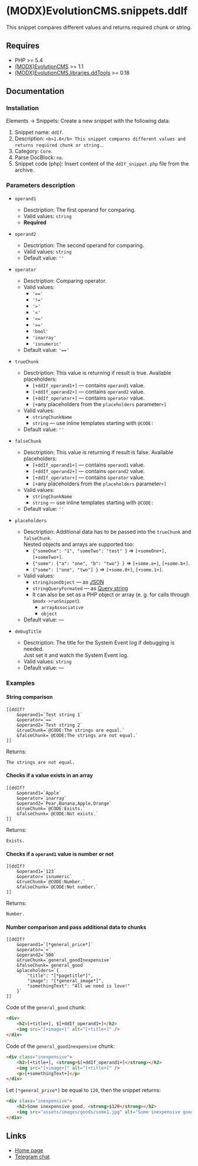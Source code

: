 # (MODX)EvolutionCMS.snippets.ddIf

This snippet compares different values and returns required chunk or string.


## Requires

* PHP >= 5.4
* [(MODX)EvolutionCMS](https://github.com/evolution-cms/evolution) >= 1.1
* [(MODX)EvolutionCMS.libraries.ddTools](https://code.divandesign.biz/modx/ddtools) >= 0.18


## Documentation


### Installation

Elements → Snippets: Create a new snippet with the following data:

1. Snippet name: `ddIf`.
2. Description: `<b>1.6</b> This snippet compares different values and returns required chunk or string.`.
3. Category: `Core`.
4. Parse DocBlock: `no`.
5. Snippet code (php): Insert content of the `ddIf_snippet.php` file from the archive.


### Parameters description

* `operand1`
	* Desctription: The first operand for comparing.
	* Valid values: `string`
	* **Required**
	
* `operand2`
	* Desctription: The second operand for comparing.
	* Valid values: `string`
	* Default value: `''`
	
* `operator`
	* Desctription: Comparing operator.
	* Valid values:
		* `'=='`
		* `'!='`
		* `'>'`
		* `'<'`
		* `'<='`
		* `'>='`
		* `'bool'`
		* `'inarray'`
		* `'isnumeric'`
	* Default value: `'=='`
	
* `trueChunk`
	* Desctription: This value is returning if result is true.
		Available placeholders:
		* `[+ddIf_operand1+]` — contains `operand1` value.
		* `[+ddIf_operand2+]` — contains `operand2` value.
		* `[+ddIf_operator+]` — contains `operator` value.
		* `[+`any placeholders from the `placeholders` parameter`+]`
	* Valid values:
		* `stringChunkName`
		* `string` — use inline templates starting with `@CODE:`
	* Default value: `''`
	
* `falseChunk`
	* Desctription: This value is returning if result is false. 
		Available placeholders:
		* `[+ddIf_operand1+]` — contains `operand1` value.
		* `[+ddIf_operand2+]` — contains `operand2` value.
		* `[+ddIf_operator+]` — contains `operator` value.
		* `[+`any placeholders from the `placeholders` parameter`+]`
	* Valid values:
		* `stringChunkName`
		* `string` — use inline templates starting with `@CODE:`
	* Default value: `''`
	
* `placeholders`
	* Desctription:
		Additional data has to be passed into the `trueChunk` and `falseChunk`.  
		Nested objects and arrays are supported too:
		* `{"someOne": "1", "someTwo": "test" }` => `[+someOne+], [+someTwo+]`.
		* `{"some": {"a": "one", "b": "two"} }` => `[+some.a+]`, `[+some.b+]`.
		* `{"some": ["one", "two"] }` => `[+some.0+]`, `[+some.1+]`.
	* Valid values:
		* `stringJsonObject` — as [JSON](https://en.wikipedia.org/wiki/JSON)
		* `stringQueryFormated` — as [Query string](https://en.wikipedia.org/wiki/Query_string)
		* It can also be set as a PHP object or array (e. g. for calls through `$modx->runSnippet`).
			* `arrayAssociative`
			* `object`
	* Default value: —
	
* `debugTitle`
	* Desctription: The title for the System Event log if debugging is needed.  
		Just set it and watch the System Event log.
	* Valid values: `string`
	* Default value: —


### Examples


#### String comparison

```
[[ddIf?
	&operand1=`Test string 1`
	&operator=`==`
	&operand2=`Test string 2`
	&trueChunk=`@CODE:The strings are equal.`
	&falseChunk=`@CODE:The strings are not equal.`
]]
```

Returns:

```
The strings are not equal.
```


#### Checks if a value exists in an array

```
[[ddIf?
	&operand1=`Apple`
	&operator=`inarray`
	&operand2=`Pear,Banana,Apple,Orange`
	&trueChunk=`@CODE:Exists.`
	&falseChunk=`@CODE:Not exists.`
]]
```

Returns:

```
Exists.
```


#### Checks if a `operand1` value is number or not

```
[[ddIf?
	&operand1=`123`
	&operator=`isnumeric`
	&trueChunk=`@CODE:Number.`
	&falseChunk=`@CODE:Not number.`
]]
```

Returns:

```
Number.
```


#### Number comparison and pass additional data to chunks

```
[[ddIf?
	&operand1=`[*general_price*]`
	&operator=`<`
	&operand2=`500`
	&trueChunk=`general_goodInexpensive`
	&falseChunk=`general_good`
	&placeholders=`{
		"title": "[*pagetitle*]",
		"image": "[*general_image*]",
		"somethingText": "All we need is love!"
	}`
]]
```

Code of the `general_good` chunk:

```html
<div>
	<h2>[+title+], $[+ddIf_operand1+]</h2>
	<img src="[+image+]" alt="[+title+]" />
</div>
```

Code of the `general_goodInexpensive` chunk:

```html
<div class="inexpensive">
	<h2>[+title+], <strong>$[+ddIf_operand1+]</strong></h2>
	<img src="[+image+]" alt="[+title+]" />
	<p>[+somethingText+]</p>
</div>
```

Let `[*general_price*]` be equal to `120`, then the snippet returns:

```html
<div class="inexpensive">
	<h2>Some inexpensive good, <strong>$120</strong></h2>
	<img src="assets/images/goods/some1.jpg" alt="Some inexpensive good" />
</div>
```


## Links

* [Home page](https://code.divandesign.biz/modx/ddif)
* [Telegram chat](https://t.me/dd_code)


<link rel="stylesheet" type="text/css" href="https://DivanDesign.ru/assets/files/ddMarkdown.css" />